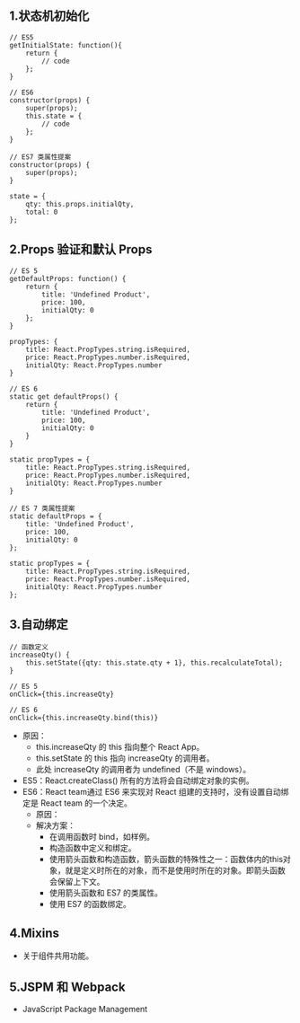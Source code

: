 ## 1.状态机初始化
```
// ES5
getInitialState: function(){
	return {
		// code
	};
}

// ES6
constructor(props) {
	super(props);
	this.state = {
		// code
	};
}

// ES7 类属性提案
constructor(props) {
	super(props);
}

state = {
	qty: this.props.initialQty,
	total: 0
};
```

## 2.Props 验证和默认 Props
```
// ES 5
getDefaultProps: function() {
	return {
		title: 'Undefined Product',
      	price: 100,
      	initialQty: 0
  	};
}

propTypes: {
	title: React.PropTypes.string.isRequired,
	price: React.PropTypes.number.isRequired,
	initialQty: React.PropTypes.number
}

// ES 6
static get defaultProps() {
    return {
    	title: 'Undefined Product',
      	price: 100,
      	initialQty: 0
    }
}

static propTypes = {
  	title: React.PropTypes.string.isRequired,
  	price: React.PropTypes.number.isRequired,
  	initialQty: React.PropTypes.number
}

// ES 7 类属性提案
static defaultProps = {
	title: 'Undefined Product',
	price: 100,
	initialQty: 0
};

static propTypes = {
	title: React.PropTypes.string.isRequired,
	price: React.PropTypes.number.isRequired,
	initialQty: React.PropTypes.number
};    
```

## 3.自动绑定
```
// 函数定义
increaseQty() {
	this.setState({qty: this.state.qty + 1}, this.recalculateTotal);
}

// ES 5
onClick={this.increaseQty}

// ES 6
onClick={this.increaseQty.bind(this)}
```
- 原因：
	- this.increaseQty 的 this 指向整个 React App。
	- this.setState 的 this 指向 increaseQty 的调用者。
	- 此处 increaseQty 的调用者为 undefined（不是 windows）。
- ES5：React.createClass() 所有的方法将会自动绑定对象的实例。
- ES6：React team通过 ES6 来实现对 React 组建的支持时，没有设置自动绑定是 React team 的一个决定。
	- 原因：
	- 解决方案：
		- 在调用函数时 bind，如样例。
		- 构造函数中定义和绑定。
		- 使用箭头函数和构造函数，箭头函数的特殊性之一：函数体内的this对象，就是定义时所在的对象，而不是使用时所在的对象。即箭头函数会保留上下文。
		- 使用箭头函数和 ES7 的类属性。
		- 使用 ES7 的函数绑定。

## 4.Mixins
- 关于组件共用功能。

## 5.JSPM 和 Webpack
- JavaScript Package Management
